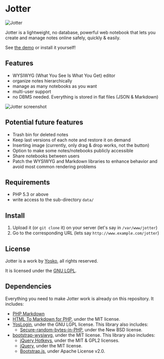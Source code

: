 # Jotter

![Jotter](http://www.yosko.net/data/images/jotter.png)

Jotter is a lightweight, no database, powerful web notebook that lets you create and manage notes online safely, quickly & easily.

See [the demo](http://tools.yosko.net/demos/jotter/) or install it yourself!

## Features

- WYSIWYG (What You See Is What You Get) editor
- organize notes hierarchically
- manage as many notebooks as you want
- multi-user support
- no DBMS needed. Everything is stored in flat files (JSON & Markdown)

![Jotter screenshot](http://www.yosko.net/data/images/jotter-v0.1.png)

## Potential future features

- Trash bin for deleted notes
- Keep last versions of each note and restore it on demand
- Inserting image (currently, only drag & drop works, not the button)
- Option to make some notes/notebooks publicly accessible
- Share notebooks between users
- Patch the WYSIWYG and Markdown libraries to enhance behavior and avoid most common rendering problems

## Requirements

- PHP 5.3 or above
- write access to the sub-directory `data/`

## Install

1. Upload it (or `git clone` it) on your server (let's say in `/var/www/jotter`)
2. Go to the corresponding URL (lets say `http://www.example.com/jotter`)

## License

Jotter is a work by [Yosko](http://www.yosko.net), all rights reserved.

It is licensed under the [GNU LGPL](http://www.gnu.org/licenses/lgpl.html).

## Dependencies

Everything you need to make Jotter work is already on this repository. It includes:

- [PHP Markdown](https://github.com/michelf/php-markdown/)
- [HTML To Markdown for PHP](https://github.com/nickcernis/html-to-markdown), under the MIT license.
- [YosLogin](https://github.com/yosko/yoslogin), under the GNU LGPL license. This library also includes:
  - [Secure-random-bytes-in-PHP](https://github.com/GeorgeArgyros/Secure-random-bytes-in-PHP/), under the New BSD license.
- [bootstrap-wysiwyg](http://github.com/mindmup/bootstrap-wysiwyg), under the MIT license. This library also includes:
  - [jQuery Hotkeys](http://github.com/tzuryby/jquery.hotkeys), under the MIT & GPL2 licenses.
  - [jQuery](jquery.org), under the MIT license.
  - [Bootstrap.js](http://twitter.github.com/bootstrap/), under Apache License v2.0.
